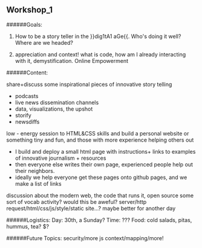 Workshop_1
----- 


######Goals:
1) How to be a story teller in the }}dig1tA1 aGe{{. Who's doing it well? Where are we headed?

2) appreciation and context! what is code, how am I already interacting with it, demystification. Online Empowerment



######Content:

share+discuss some inspirational pieces of innovative story telling
 - podcasts
 - live news dissemination channels
 - data, visualizations, the upshot
 - storify
 - newsdiffs

low - energy session to HTML&CSS skills and build a personal website or something tiny and fun, and those with more experience helping others out
 - I build and deploy a small html page with instructions+ links to examples of innovative journalism + resources
 - then everyone else writes their own page, experienced people help out their neighbors.
 - ideally we help everyone get these pages onto github pages, and we make a list of links 

discussion about the modern web, the code that runs it, open source 
some sort of vocab activity? would this be aweful? server/http request/html/css/js/style/static site...? maybe better for another day 

######Logistics:
Day: 30th, a Sunday? 
Time: ???
Food: cold salads, pitas, hummus, tea? $? 

######Future Topics:
security/more js context/mapping/more!